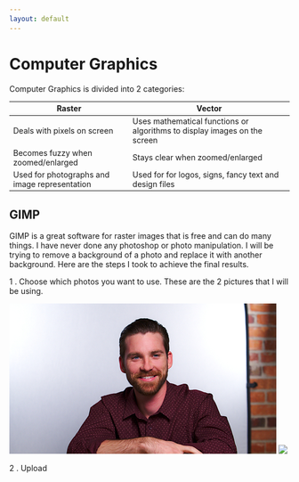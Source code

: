 ```yaml
---
layout: default
---
```


# Computer Graphics

Computer Graphics is divided into 2 categories:

| Raster | Vector |
|------- | ------ |
| Deals with pixels on screen |  Uses mathematical functions or algorithms to display images on the screen |
| Becomes fuzzy when zoomed/enlarged |  Stays clear when zoomed/enlarged |
| Used for photographs and image representation |  Used for  for logos, signs, fancy text and design files |

## GIMP

GIMP is a great software for raster images that is free and can do many things. I have never done any photoshop or photo manipulation. I will be trying to remove a background of a photo and replace it with another background. Here are the steps I took to achieve the final results.

1 .  Choose which photos you want to use. These are the 2 pictures that I will be using.


![](images/a6/cg-0.jpg) 
![](images/a6/cg-1jpg) 

2 . Upload